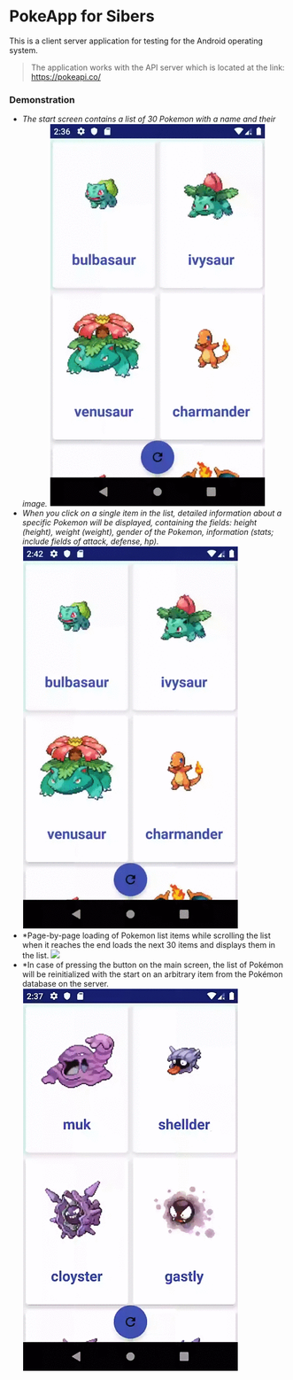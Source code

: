 # PokeApp for Sibers

This is a client server application for testing for the Android operating system.

  
> The application works 
> with the API server
>  which is located at the link:
> https://pokeapi.co/ 

### Demonstration
- *The start screen contains a list of 30 Pokemon with a name and their image.*
  ![](gif/30poke.gif)
- *When you click on a single item in the list, detailed information about a specific Pokemon will be displayed, containing the fields: height (height), weight (weight), gender of the Pokemon, information (stats; include fields of attack, defense, hp).*
 ![](gif/detail_poke.gif)
- *Page-by-page loading of Pokemon list items while scrolling the list when it reaches the end loads the next 30 items and displays them in the list.
![](gif/load_more.gif)
- *In case of pressing the button on the main screen, the list of Pokémon will be reinitialized with the start on an arbitrary item from the Pokémon database on the server.
![](gif/random.gif)
